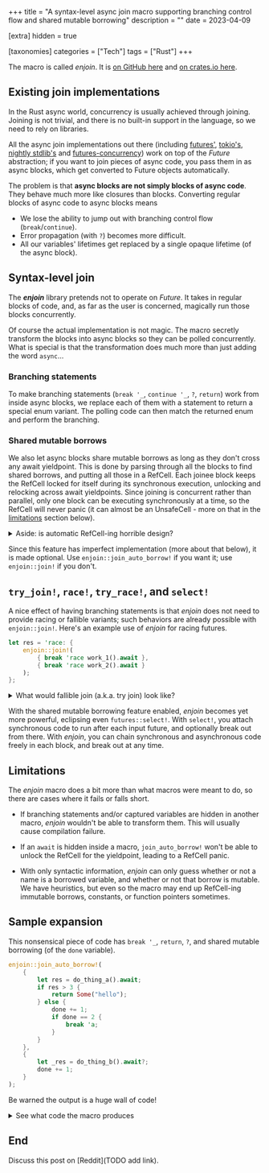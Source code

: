
+++
title = "A syntax-level async join macro supporting branching control flow and shared mutable borrowing"
description = ""
date = 2023-04-09

[extra]
hidden = true

[taxonomies]
categories = ["Tech"]
tags = ["Rust"]
+++

The macro is called *enjoin*. It is [on GitHub here](https://github.com/wishawa/enjoin) and [on crates.io here](https://crates.io/crates/enjoin).

## Existing join implementations

In the Rust async world, concurrency is usually achieved through joining. Joining is not trivial, and there is no built-in support in the language, so we need to rely on libraries.

All the async join implementations out there
(including
[futures'](https://docs.rs/futures/latest/futures/macro.join.html),
[tokio's](https://docs.rs/tokio/latest/tokio/macro.join.html), [nightly stdlib's](https://doc.rust-lang.org/std/future/macro.join.html) and
[futures-concurrency](https://docs.rs/futures-concurrency/latest/futures_concurrency/future/trait.Join.html))
work on top of the *Future* abstraction; if you want to join pieces of async code, you pass them in as async blocks, which get converted to Future objects automatically.

The problem is that **async blocks are not simply blocks of async code**. They behave much more like closures than blocks. Converting regular blocks of async code to async blocks means

* We lose the ability to jump out with branching control flow (`break`/`continue`).
* Error propagation (with `?`) becomes more difficult.
* All our variables' lifetimes get replaced by a single opaque lifetime (of the async block).

## Syntax-level join

The ***enjoin*** library pretends not to operate on *Future*. It takes in regular blocks of code, and, as far as the user is concerned, magically run those blocks concurrently.

Of course the actual implementation is not magic. The macro secretly transform the blocks into async blocks so they can be polled concurrently. What is special is that the transformation does much more than just adding the word `async`...

### Branching statements

To make branching statements (`break '_`, `continue '_`, `?`, `return`) work from inside async blocks, we replace each of them with a statement to return a special enum variant. The polling code can then match the returned enum and perform the branching.

### Shared mutable borrows

We also let async blocks share mutable borrows as long as they don't cross any await yieldpoint. This is done by parsing through all the blocks to find shared borrows, and putting all those in a RefCell. Each joinee block keeps the RefCell locked for itself during its synchronous execution, unlocking and relocking across await yieldpoints. Since joining is concurrent rather than parallel, only one block can be executing synchronously at a time, so the RefCell will never panic (it can almost be an UnsafeCell - more on that in the [limitations](#limitations) section below).

<details>

<summary>Aside: is automatic RefCell-ing horrible design?</summary>

Indiscriminate automatic RefCell-ing would definitely be horrible design, but that is not what we're doing here. What *enjoin* is doing is merely working around the issue that async blocks blend all captured variable lifetimes into one opaque, encompassing lifetime. This workaround is completely internal; *enjoin* could switch to [GhostCell](https://plv.mpi-sws.org/rustbelt/ghostcell/) in [the shiny future](https://rust-lang.github.io/wg-async/vision/submitted_stories/status_quo/barbara_wants_to_use_ghostcell.html) and users won't notice anything (indeed, being GhostCell-compatible is another indication that our use of RefCell is well under control).

You can think of *enjoin*'s borrowing behavior as an extreme, twisted extension to non-lexical lifetimes; lifetime follows execution, not lexical scope; joinee blocks are executed in lockstep, and the borrow lifetimes follow that.

</details>

Since this feature has imperfect implementation (more about that below), it is made optional. Use `enjoin::join_auto_borrow!` if you want it; use `enjoin::join!` if you don't.


## `try_join!`, `race!`, `try_race!`, and `select!`

A nice effect of having branching statements is that *enjoin* does not need to provide racing or fallible variants; such behaviors are already possible with `enjoin::join!`. Here's an example use of *enjoin* for racing futures.

```rust
let res = 'race: {
	enjoin::join!(
		{ break 'race work_1().await },
		{ break 'race work_2().await }
	);
};
```

<details>

<summary>What would fallible join (a.k.a. try join) look like?</summary>

```rust
let res: Result<(_, _), _> = 'join: {
	Ok(enjoin::join!(
		{
			match do_something().await {
				Ok(r) => r,
				Err(e) => break 'join Err(e),
			}
		},
		{
			do_work().await;
			123
		}
	))
};
```

But remember that *enjoin* supports the `?` operator, so in many cases you could simply use `?` inside join and have error propagation without any extra effort.

```rust
async fn fetch_and_save() -> Result<(), Error> {
    enjoin::join!(
        {
            let data = fetch_data_1().await?;
            save_data(data).await?;
        },
        {
            let data = fetch_data_2().await?;
            save_data(data).await?;
        }
    );
}
```

</details>

With the shared mutable borrowing feature enabled, *enjoin* becomes yet more powerful, eclipsing even `futures::select!`. With `select!`, you attach synchronous code to run after each input future, and optionally break out from there. With *enjoin*, you can chain synchronous and asynchronous code freely in each block, and break out at any time.

## Limitations

The *enjoin* macro does a bit more than what macros were meant to do, so there are cases where it fails or falls short.

* If branching statements and/or captured variables are hidden in another macro, *enjoin* wouldn't be able to transform them. This will usually cause compilation failure.

* If an `await` is hidden inside a macro, `join_auto_borrow!` won't be able to unlock the RefCell for the yieldpoint, leading to a RefCell panic.

* With only syntactic information, *enjoin* can only guess whether or not a name is a borrowed variable, and whether or not that borrow is mutable. We have heuristics, but even so the macro may end up RefCell-ing immutable borrows, constants, or function pointers sometimes.

## Sample expansion

This nonsensical piece of code has `break '_`, `return`, `?`, and shared mutable borrowing (of the `done` variable).

```rust
enjoin::join_auto_borrow!(
    {
        let res = do_thing_a().await;
        if res > 3 {
            return Some("hello");
        } else {
            done += 1;
            if done == 2 {
                break 'a;
            }
        }
    },
    {
        let _res = do_thing_b().await?;
        done += 1;
    }
);
```

Be warned the output is a huge wall of code!

<details>
<summary>See what code the macro produces</summary>

```rust
{
    let borrows_cell = ::std::cell::RefCell::new((&mut done,));
    enum OutputEnum<Return, Keep> {
        Keep(Keep),
        Return(Return),
        Break_a(()),
    }
    impl<Return, Keep> OutputEnum<Return, Keep> {
        fn convert_breaking<TargetType>(
            self,
        ) -> ::core::ops::ControlFlow<OutputEnum<Return, TargetType>, Keep> {
            match self {
                Self::Keep(e) => ::core::ops::ControlFlow::Continue(e),
                Self::Return(e) => ::core::ops::ControlFlow::Break(OutputEnum::Return(e)),
                Self::Break_a(_) => ::core::ops::ControlFlow::Break(OutputEnum::Break_a(())),
            }
        }
    }
    let mut pinned_futs = (
        ::core::pin::pin!(async {
          OutputEnum::Keep({
            let mut borrows =  ::std::cell::RefCell::borrow_mut(&borrows_cell);
            let res = ((do_thing_a(),{
              ::core::mem::drop(borrows);
            },).0.await,{
              borrows =  ::std::cell::RefCell::borrow_mut(&borrows_cell);
            }).0;
            if res > 3 {
              return OutputEnum::Return((Some("hello")));
            } else {
              (*borrows.0) += 1;
              if (*borrows.0) == 2 {
                return OutputEnum::Break_a(());
              }
            }
          })
        }),
        ::core::pin::pin!(async {
            OutputEnum::Keep({
                let mut borrows = ::std::cell::RefCell::borrow_mut(&borrows_cell);
                let _res = (match ::enjoin::polyfill::Try::branch(
                    (
                        (do_thing_b(), {
                            ::core::mem::drop(borrows);
                        })
                            .0
                            .await,
                        {
                            borrows = ::std::cell::RefCell::borrow_mut(&borrows_cell);
                        },
                    )
                        .0,
                ) {
                    ::core::ops::ControlFlow::Break(b) => {
                        return OutputEnum::Return(
                            (::enjoin::polyfill::FromResidual::from_residual(b)),
                        )
                    }
                    ::core::ops::ControlFlow::Continue(c) => c,
                });
                (*borrows.0) += 1;
            })
        }),
    );
    let mut num_left = 2usize;
    let mut ouputs = (::core::option::Option::None, ::core::option::Option::None);
    match ::core::future::poll_fn(|poll_cx| {
        if ::core::option::Option::is_none(&ouputs.0) {
            match ::core::future::Future::poll(
                ::core::pin::Pin::as_mut(&mut pinned_futs.0),
                poll_cx,
            ) {
                ::core::task::Poll::Ready(r) => match OutputEnum::convert_breaking(r) {
                    ::core::ops::ControlFlow::Continue(v) => {
                        num_left -= 1;
                        ouputs.0 = ::core::option::Option::Some(v)
                    }
                    ::core::ops::ControlFlow::Break(b) => return ::core::task::Poll::Ready(b),
                },
                ::core::task::Poll::Pending => {}
            }
        }
        if ::core::option::Option::is_none(&ouputs.1) {
            match ::core::future::Future::poll(
                ::core::pin::Pin::as_mut(&mut pinned_futs.1),
                poll_cx,
            ) {
                ::core::task::Poll::Ready(r) => match OutputEnum::convert_breaking(r) {
                    ::core::ops::ControlFlow::Continue(v) => {
                        num_left -= 1;
                        ouputs.1 = ::core::option::Option::Some(v)
                    }
                    ::core::ops::ControlFlow::Break(b) => return ::core::task::Poll::Ready(b),
                },
                ::core::task::Poll::Pending => {}
            }
        }
        if num_left == 0 {
            ::core::task::Poll::Ready(OutputEnum::Keep((
                ::core::option::Option::unwrap(::core::option::Option::take(&mut ouputs.0)),
                ::core::option::Option::unwrap(::core::option::Option::take(&mut ouputs.1)),
            )))
        } else {
            ::core::task::Poll::Pending
        }
    })
    .await
    {
        OutputEnum::Keep(e) => e,
        OutputEnum::Return(e) => return e,
        OutputEnum::Break_a(_) => break 'a,
    }
}
```

</details>

## End

Discuss this post on [Reddit](TODO add link).